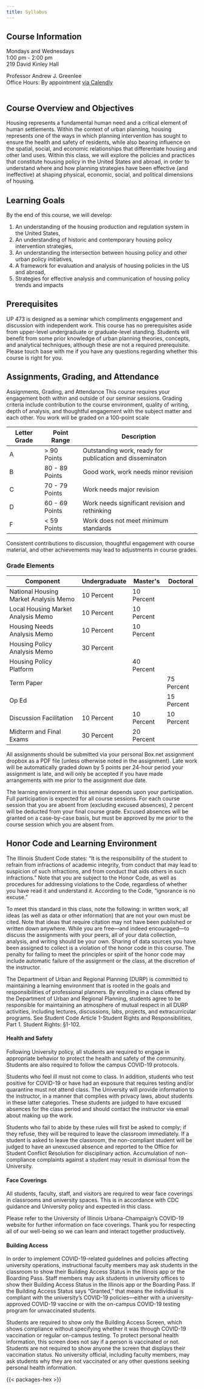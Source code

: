 ```yaml
---
title: Syllabus
---
```


## Course Information

Mondays and Wednesdays <br>
1:00 pm - 2:00 pm <br>
219 David Kinley Hall <br>

Professor Andrew J. Greenlee &nbsp;
[<i class="fas fa-globe"></i>](https://urban.illinois.edu/people/profiles/andrew-greenlee/) &nbsp;[<i class="far fa-envelope"></i>](mailto:agreen4@illinois.edu) &nbsp;[<i class="fab fa-twitter"></i>](https://twitter.com/urbprof) &nbsp;[<i class="fab fa-github"></i>](https://www.github.com/agreen4)
<br>
Office Hours: By appointment [via Calendly](https://calendly.com/agreen4/30min)<br><br>

## Course Overview and Objectives

Housing represents a fundamental human need and a critical element of human settlements. Within the context of urban planning, housing represents one of the ways in which planning intervention has sought to ensure the health and safety of residents, while also bearing influence on the spatial, social, and economic relationships that differentiate housing and other land uses. Within this class, we will explore the policies and practices that constitute housing policy in the United States and abroad, in order to understand where and how planning strategies have been effective (and ineffective) at shaping physical, economic, social, and political dimensions of housing. 
## Learning Goals

By the end of this course, we will develop:
1)	An understanding of the housing production and regulation system in the United States,
2)	An understanding of historic and contemporary housing policy intervention strategies,
3)	An understanding the intersection between housing policy and other urban policy initiatives,
4)	A framework for evaluation and analysis of housing policies in the US and abroad,
5)	Strategies for effective analysis and communication of housing policy trends and impacts

## Prerequisites

UP 473 is designed as a seminar which compliments engagement and discussion with independent work. This course has no prerequisites aside from upper-level undergraduate or graduate-level standing. Students will benefit from some prior knowledge of urban planning theories, concepts, and analytical techniques, although these are not a required prerequisite. Please touch base with me if you have any questions regarding whether this course is right for you.

## Assignments, Grading, and Attendance

Assignments, Grading, and Attendance
This course requires your engagement both within and outside of our seminar sessions. Grading criteria include contribution to the course environment, quality of writing, depth of analysis, and thoughtful engagement with the subject matter and each other. You work will be graded on a 100-point scale

| Letter Grade | Point Range    | Description                                              |
|--------------|----------------|----------------------------------------------------------|
| A            | > 90 Points    | Outstanding work, ready for publication and disseminaton |
| B            | 80 - 89 Points | Good work, work needs minor revision                     |
| C            | 70 - 79 Points | Work needs major revision                                |
| D            | 60 - 69 Points | Work needs significant revision and rethinking           |
| F            | < 59 Points    | Work does not meet minimum standards                     |

Consistent contributions to discussion, thoughtful engagement with course material, and other achievements may lead to adjustments in course grades. 

### Grade Elements

| Component                             | Undergraduate | Master's   | Doctoral   |
|---------------------------------------|---------------|------------|------------|
| National Housing Market Analysis Memo | 10 Percent    | 10 Percent |            |
| Local Housing Market Analysis Memo    | 10 Percent    | 10 Percent |            |
| Housing Needs Analysis Memo           | 10 Percent    | 10 Percent |            |
| Housing Policy Analysis Memo          | 30 Percent    |            |            |
| Housing Policy Platform               |               | 40 Percent |            |
| Term Paper                            |               |            | 75 Percent |
| Op Ed                                 |               |            | 15 Percent |
| Discussion Facilitation               | 10 Percent    | 10 Percent | 10 Percent |
| Midterm and Final Exams               | 30 Percent    | 20 Percent |            |

All assignments should be submitted via your personal Box.net assignment dropbox as a PDF file (unless otherwise noted in the assignment). Late work will be automatically graded down by 5 points per 24-hour period your assignment is late, and will only be accepted if you have made arrangements with me prior to the assignment due date. 
 
The learning environment in this seminar depends upon your participation. Full participation is expected for all course sessions. For each course session that you are absent from (excluding excused absences), 2 percent will be deducted from your final course grade. Excused absences will be granted on a case-by-case basis, but must be approved by me prior to the course session which you are absent from. 

## Honor Code and Learning Environment

The Illinois Student Code states: “It is the responsibility of the student to refrain from infractions of academic integrity, from conduct that may lead to suspicion of such infractions, and from conduct that aids others in such infractions.” Note that you are subject to the Honor Code, as well as procedures for addressing violations to the Code, regardless of whether you have read it and understand it. According to the Code, “ignorance is no excuse.”

To meet this standard in this class, note the following: in written work, all ideas (as well as data or other information) that are not your own must be cited. Note that ideas that require citation may not have been published or written down anywhere. While you are free—and indeed encouraged—to discuss the assignments with your peers, all of your data collection, analysis, and writing should be your own. Sharing of data sources you have been assigned to collect is a violation of the honor code in this course. The penalty for failing to meet the principles or spirit of the honor code may include automatic failure of the assignment or the class, at the discretion of the instructor.

The Department of Urban and Regional Planning (DURP) is committed to maintaining a learning environment that is rooted in the goals and responsibilities of professional planners. By enrolling in a class offered by the Department of Urban and Regional Planning, students agree to be responsible for maintaining an atmosphere of mutual respect in all DURP activities, including lectures, discussions, labs, projects, and extracurricular programs. See Student Code Article 1-Student Rights and Responsibilities, Part 1. Student Rights: §1-102.

#### Health and Safety

Following University policy, all students are required to engage in appropriate behavior to protect the health and safety of the community. Students are also required to follow the campus COVID-19 protocols. 

Students who feel ill must not come to class. In addition, students who test positive for COVID-19 or have had an exposure that requires testing and/or quarantine must not attend class. The University will provide information to the instructor, in a manner that complies with privacy laws, about students in these latter categories. These students are judged to have excused absences for the class period and should contact the instructor via email about making up the work.     

Students who fail to abide by these rules will first be asked to comply; if they refuse, they will be required to leave the classroom immediately. If a student is asked to leave the classroom, the non-compliant student will be judged to have an unexcused absence and reported to the Office for Student Conflict Resolution for disciplinary action. Accumulation of non-compliance complaints against a student may result in dismissal from the University.

#### Face Coverings

  All students, faculty, staff, and visitors are required to wear face coverings in classrooms and university spaces. This is in accordance with CDC guidance and University policy and expected in this class.

  Please refer to the University of Illinois Urbana-Champaign’s COVID-19 website for further information on face coverings. Thank you for respecting all of our well-being so we can learn and interact together productively.

#### Building Access

  In order to implement COVID-19-related guidelines and policies affecting university operations, instructional faculty members may ask students in the classroom to show their Building Access Status in the Illinois app or the Boarding Pass. Staff members may ask students in university offices to show their Building Access Status in the Illinois app or the Boarding Pass. If the Building Access Status says “Granted,” that means the individual is compliant with the university’s COVID-19 policies—either with a university-approved COVID-19 vaccine or with the on-campus COVID-19 testing program for unvaccinated students.

  Students are required to show only the Building Access Screen, which shows compliance without specifying whether it was through COVID-19 vaccination or regular on-campus testing. To protect personal health information, this screen does not say if a person is vaccinated or not. Students are not required to show anyone the screen that displays their vaccination status. No university official, including faculty members, may ask students why they are not vaccinated or any other questions seeking personal health information.

{{< packages-hex >}}
